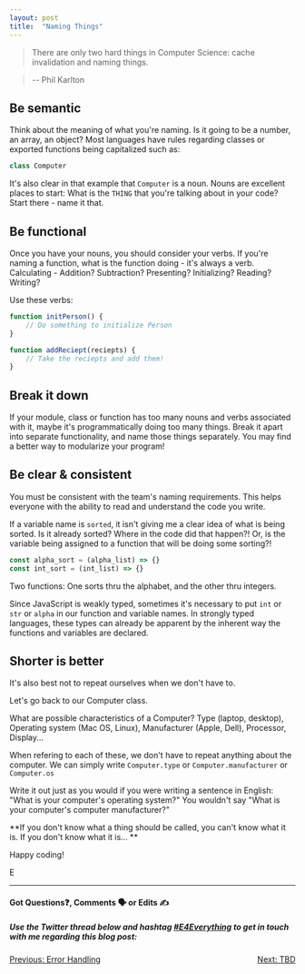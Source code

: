 ```yaml
---
layout: post
title:  "Naming Things"
---
```


> There are only two hard things in Computer Science:
> cache invalidation and naming things.

> -- Phil Karlton

## Be semantic

Think about the meaning of what you're naming. Is it going to be a number, an array, an object? Most languages have rules regarding classes or exported functions being capitalized such as:

```javascript
class Computer
```

It's also clear in that example that `Computer` is a noun. Nouns are excellent places to start: What is the `THING` that you're talking about in your code? Start there - name it that.

## Be functional

Once you have your nouns, you should consider your verbs.  If you're naming a function, what is the function doing - it's always a verb. Calculating - Addition? Subtraction? Presenting? Initializing? Reading? Writing?

Use these verbs:

```javascript
function initPerson() {
    // Do something to initialize Person
}
```

```javascript
function addReciept(reciepts) {
    // Take the reciepts and add them!
}
```

## Break it down

If your module, class or function has too many nouns and verbs associated with it, maybe it's programmatically doing too many things. Break it apart into separate functionality, and name those things separately. You may find a better way to modularize your program!

## Be clear & consistent

You must be consistent with the team's naming requirements. This helps everyone with the ability to read and understand the code you write. 

If a variable name is `sorted`, it isn't giving me a clear idea of what is being sorted. Is it already sorted? Where in the code did that happen?! Or, is the variable being assigned to a function that will be doing some sorting?!

```javascript
const alpha_sort = (alpha_list) => {}
const int_sort = (int_list) => {}
```

Two functions: One sorts thru the alphabet, and the other thru integers. 

Since JavaScript is weakly typed, sometimes it's necessary to put `int` or `str` or `alpha` in our function and variable names. In strongly typed languages, these types can already be apparent by the inherent way the functions and variables are declared.

## Shorter is better

It's also best not to repeat ourselves when we don't have to.

Let's go back to our Computer class.

What are possible characteristics of a Computer? Type (laptop, desktop), Operating system (Mac OS, Linux), Manufacturer (Apple, Dell), Processor, Display...

When refering to each of these, we don't have to repeat anything about the computer. We can simply write `Computer.type` or `Computer.manufacturer` or `Computer.os`

Write it out just as you would if you were writing a sentence in English: "What is your computer's operating system?" You wouldn't say "What is your computer's computer manufacturer?"

**If you don't know what a thing should be called, you can't know what it is. If you don't know what it is...
**

Happy coding!

E
<hr>
<h4>Got Questions❓, Comments 🗣 or Edits ✍</h4>
<h5>Use the Twitter thread below and hashtag <a href="https://twitter.com/hashtag/e4everything?f=tweets&vertical=default&lang=en" target="_blank">#E4Everything</a> to get in touch with me regarding this blog post:</h5>

<span><a href="https://eamoses.github.io/blog/2019/07/12/errors.html" style="float:left;">Previous: Error Handling</a><a href="#" style="float:right;">Next: TBD</a></span>